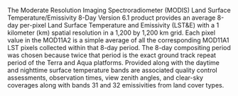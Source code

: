 The Moderate Resolution Imaging Spectroradiometer (MODIS) Land Surface Temperature/Emissivity 8-Day Version 6.1 product provides an average 8-day per-pixel Land Surface Temperature and Emissivity (LST&E) with a 1 kilometer (km) spatial resolution in a 1,200 by 1,200 km grid. Each pixel value in the MOD11A2 is a simple average of all the corresponding MOD11A1 LST pixels collected within that 8-day period. The 8-day compositing period was chosen because twice that period is the exact ground track repeat period of the Terra and Aqua platforms. Provided along with the daytime and nighttime surface temperature bands are associated quality control assessments, observation times, view zenith angles, and clear-sky coverages along with bands 31 and 32 emissivities from land cover types.